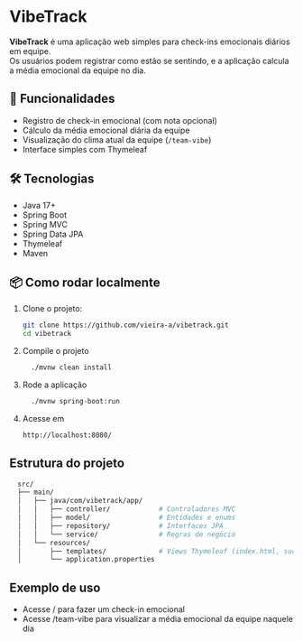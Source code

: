 # VibeTrack

**VibeTrack** é uma aplicação web simples para check-ins emocionais diários em equipe.  
Os usuários podem registrar como estão se sentindo, e a aplicação calcula a média emocional da equipe no dia.

## 🚀 Funcionalidades

- Registro de check-in emocional (com nota opcional)
- Cálculo da média emocional diária da equipe
- Visualização do clima atual da equipe (`/team-vibe`)
- Interface simples com Thymeleaf

## 🛠 Tecnologias

- Java 17+
- Spring Boot
- Spring MVC
- Spring Data JPA
- Thymeleaf
- Maven

## 📦 Como rodar localmente

1. Clone o projeto:

   ```bash
   git clone https://github.com/vieira-a/vibetrack.git
   cd vibetrack
   ```

2. Compile o projeto

   ```bash
     ./mvnw clean install
   ```

3. Rode a aplicação

   ```bash
     ./mvnw spring-boot:run
   ```

4. Acesse em

   ```html
   http://localhost:8080/
   ```

## Estrutura do projeto

```bash
  src/
  ├── main/
  │   ├── java/com/vibetrack/app/
  │   │   ├── controller/            # Controladores MVC
  │   │   ├── model/                 # Entidades e enums
  │   │   ├── repository/            # Interfaces JPA
  │   │   └── service/               # Regras de negócio
  │   └── resources/
  │       ├── templates/             # Views Thymeleaf (index.html, success.html, team-vibe.html)
  │       └── application.properties
```

## Exemplo de uso

- Acesse / para fazer um check-in emocional
- Acesse /team-vibe para visualizar a média emocional da equipe naquele dia
